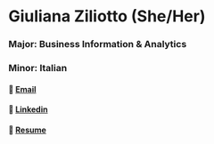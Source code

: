 # Giuliana Ziliotto (She/Her)
### Major: Business Information & Analytics
### Minor: Italian
#### :e-mail: [Email](gziliot@gmail.com)      
#### :link: [Linkedin](https://www.linkedin.com/in/giulianaziliotto/)
#### :bust_in_silhouette: [Resume](Assets/Documents/resume_4.29.25.pdf)

